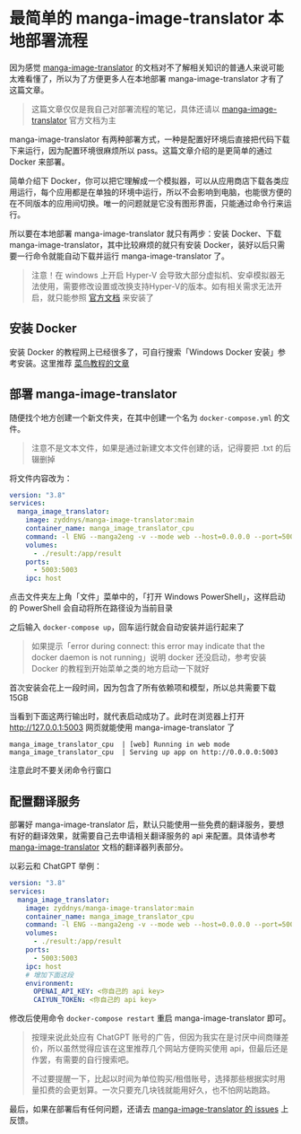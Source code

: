 # 最简单的 manga-image-translator 本地部署流程

因为感觉 [manga-image-translator](https://github.com/zyddnys/manga-image-translator/blob/main/README_CN.md) 的文档对不了解相关知识的普通人来说可能太难看懂了，所以为了方便更多人在本地部署 manga-image-translator 才有了这篇文章。

> 这篇文章仅仅是我自己对部署流程的笔记，具体还请以 [manga-image-translator](https://github.com/zyddnys/manga-image-translator/blob/main/README_CN.md) 官方文档为主

manga-image-translator 有两种部署方式，一种是配置好环境后直接把代码下载下来运行，因为配置环境很麻烦所以 pass。这篇文章介绍的是更简单的通过 Docker 来部署。

简单介绍下 Docker，你可以把它理解成一个模拟器，可以从应用商店下载各类应用运行，每个应用都是在单独的环境中运行，所以不会影响到电脑，也能很方便的在不同版本的应用间切换。唯一的问题就是它没有图形界面，只能通过命令行来运行。

所以要在本地部署 manga-image-translator 就只有两步：安装 Docker、下载 manga-image-translator，其中比较麻烦的就只有安装 Docker，装好以后只需要一行命令就能自动下载并运行 manga-image-translator 了。

> 注意！在 windows 上开启 Hyper-V 会导致大部分虚拟机、安卓模拟器无法使用，需要修改设置或改换支持Hyper-V的版本。如有相关需求无法开启，就只能参照 [官方文档](https://github.com/zyddnys/manga-image-translator/blob/main/README_CN.md#使用说明) 来安装了


## 安装 Docker

安装 Docker 的教程网上已经很多了，可自行搜索「Windows Docker 安装」参考安装。这里推荐 [菜鸟教程的文章](https://www.runoob.com/docker/windows-docker-install.html)

## 部署 manga-image-translator

随便找个地方创建一个新文件夹，在其中创建一个名为 `docker-compose.yml` 的文件。

>注意不是文本文件，如果是通过新建文本文件创建的话，记得要把 .txt 的后辍删掉

将文件内容改为：

```yaml
version: "3.8"
services:
  manga_image_translator:
    image: zyddnys/manga-image-translator:main
    container_name: manga_image_translator_cpu
    command: -l ENG --manga2eng -v --mode web --host=0.0.0.0 --port=5003
    volumes:
      - ./result:/app/result
    ports:
      - 5003:5003
    ipc: host
```

点击文件夹左上角「文件」菜单中的，「打开 Windows PowerShell」，这样启动的 PowerShell 会自动将所在路径设为当前目录

之后输入 `docker-compose up`，回车运行就会自动安装并运行起来了

> 如果提示「error during connect: this error may indicate that the docker daemon is not running」说明 docker 还没启动，参考安装 Docker 的教程到开始菜单之类的地方启动一下就好

首次安装会花上一段时间，因为包含了所有依赖项和模型，所以总共需要下载 15GB

当看到下面这两行输出时，就代表启动成功了。此时在浏览器上打开 <http://127.0.0.1:5003> 网页就能使用 manga-image-translator 了

```
manga_image_translator_cpu  | [web] Running in web mode
manga_image_translator_cpu  | Serving up app on http://0.0.0.0:5003
```

注意此时不要关闭命令行窗口

## 配置翻译服务

部署好 manga-image-translator 后，默认只能使用一些免费的翻译服务，要想有好的翻译效果，就需要自己去申请相关翻译服务的 api 来配置。具体请参考 [manga-image-translator](https://github.com/zyddnys/manga-image-translator/blob/main/README_CN.md#翻译器列表) 文档的翻译器列表部分。

以彩云和 ChatGPT 举例：

```yaml
version: "3.8"
services:
  manga_image_translator:
    image: zyddnys/manga-image-translator:main
    container_name: manga_image_translator_cpu
    command: -l ENG --manga2eng -v --mode web --host=0.0.0.0 --port=5003
    volumes:
      - ./result:/app/result
    ports:
      - 5003:5003
    ipc: host
    # 增加下面这段
    environment:
      OPENAI_API_KEY: <你自己的 api key>
      CAIYUN_TOKEN: <你自己的 api key>
```

修改后使用命令 `docker-compose restart` 重启 manga-image-translator 即可。

> 按理来说此处应有 ChatGPT 账号的广告，但因为我实在是讨厌中间商赚差价，所以虽然觉得应该在这里推荐几个网站方便购买使用 api，但最后还是作罢，有需要的自行搜索吧。
>
> 不过要提醒一下，比起以时间为单位购买/租借账号，选择那些根据实时用量扣费的会更划算。一次只要充几块钱就能用好久，也不怕网站跑路。

最后，如果在部署后有任何问题，还请去 [manga-image-translator 的 issues](https://github.com/zyddnys/manga-image-translator/issues) 上反馈。
